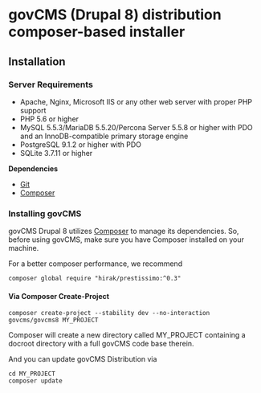 # govCMS (Drupal 8) distribution composer-based installer

## Installation

### Server Requirements

* Apache, Nginx, Microsoft IIS or any other web server with proper PHP support
* PHP 5.6 or higher
* MySQL 5.5.3/MariaDB 5.5.20/Percona Server 5.5.8 or higher with PDO and an InnoDB-compatible primary storage engine
* PostgreSQL 9.1.2 or higher with PDO
* SQLite 3.7.11 or higher

**Dependencies**

* [Git](http://git-scm.com/)
* [Composer](https://getcomposer.org/)

### Installing govCMS

govCMS Drupal 8 utilizes [Composer](https://getcomposer.org/) to manage its dependencies. So, before using govCMS, make sure you have Composer installed on your machine.

For a better composer performance, we recommend

```
composer global require "hirak/prestissimo:^0.3"
```

#### Via Composer Create-Project

```
composer create-project --stability dev --no-interaction govcms/govcms8 MY_PROJECT
```

Composer will create a new directory called MY_PROJECT containing a docroot directory with a full govCMS code base therein.

And you can update govCMS Distribution via
```
cd MY_PROJECT
composer update
```
